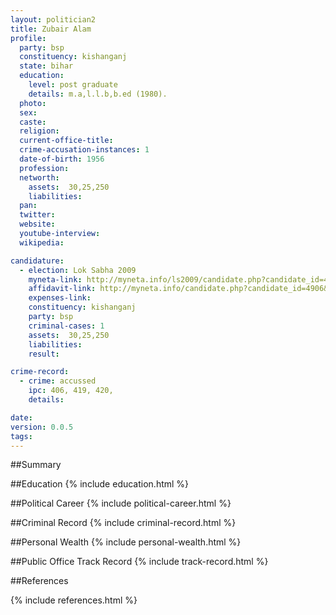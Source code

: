```yaml
---
layout: politician2
title: Zubair Alam
profile: 
  party: bsp
  constituency: kishanganj
  state: bihar
  education: 
    level: post graduate
    details: m.a,l.l.b,b.ed (1980).
  photo: 
  sex: 
  caste: 
  religion: 
  current-office-title: 
  crime-accusation-instances: 1
  date-of-birth: 1956
  profession: 
  networth: 
    assets:  30,25,250
    liabilities: 
  pan: 
  twitter: 
  website: 
  youtube-interview: 
  wikipedia: 

candidature: 
  - election: Lok Sabha 2009
    myneta-link: http://myneta.info/ls2009/candidate.php?candidate_id=4906
    affidavit-link: http://myneta.info/candidate.php?candidate_id=4906&scan=original
    expenses-link: 
    constituency: kishanganj 
    party: bsp
    criminal-cases: 1
    assets:  30,25,250
    liabilities: 
    result:  

crime-record: 
  - crime: accussed
    ipc: 406, 419, 420,
    details:    

date: 
version: 0.0.5
tags: 
---
```

##Summary


##Education
{% include education.html %}


##Political Career
{% include political-career.html %}


##Criminal Record
{% include criminal-record.html %}


##Personal Wealth
{% include personal-wealth.html %}


##Public Office Track Record
{% include track-record.html %}


##References


{% include references.html %}